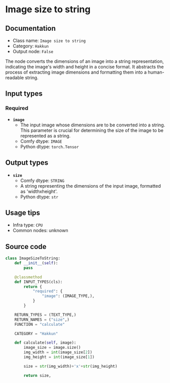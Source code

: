# Image size to string
## Documentation
- Class name: `Image size to string`
- Category: `Hakkun`
- Output node: `False`

The node converts the dimensions of an image into a string representation, indicating the image's width and height in a concise format. It abstracts the process of extracting image dimensions and formatting them into a human-readable string.
## Input types
### Required
- **`image`**
    - The input image whose dimensions are to be converted into a string. This parameter is crucial for determining the size of the image to be represented as a string.
    - Comfy dtype: `IMAGE`
    - Python dtype: `torch.Tensor`
## Output types
- **`size`**
    - Comfy dtype: `STRING`
    - A string representing the dimensions of the input image, formatted as 'widthxheight'.
    - Python dtype: `str`
## Usage tips
- Infra type: `CPU`
- Common nodes: unknown


## Source code
```python
class ImageSizeToString:
    def __init__(self):
        pass

    @classmethod
    def INPUT_TYPES(cls):
        return {
            "required": {
                "image": (IMAGE_TYPE,),
            }
        }

    RETURN_TYPES = (TEXT_TYPE,)
    RETURN_NAMES = ("size",)
    FUNCTION = "calculate"

    CATEGORY = "Hakkun"

    def calculate(self, image):
        image_size = image.size()
        img_width = int(image_size[2])
        img_height = int(image_size[1])

        size = str(img_width)+'x'+str(img_height)

        return size,

```
